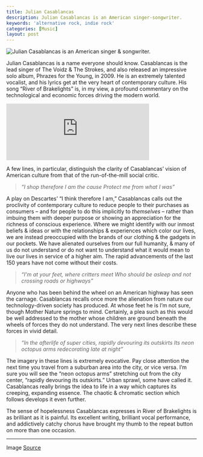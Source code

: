 ```yaml
---
title: Julian Casablancas
description: Julian Casablancas is an American singer-songwriter.
keywords: 'alternative rock, indie rock'
categories: [Music]
layout: post
---
```


![Julian Casablancas is an American singer & songwriter.][1]

Julian Casablancas is a name everyone should know. Casablancas is the lead singer of The Voidz & The Strokes, and also released an impressive solo album, Phrazes for the Young, in 2009. He is an extremely talented vocalist, and his lyrics get at the very heart of contemporary culture. His song “River of Brakelights” is, in my view, a profound commentary on the technological and economic forces driving the modern world.

<iframe width="75%" src="https://www.youtube.com/embed/DaaKsg6n8Sg" frameborder="0"
allow="accelerometer; autoplay; encrypted-media; gyroscope; picture-in-picture" allowfullscreen></iframe>

A few lines, in particular, distinguish the clarity of Casablancas’ vision of American culture from that of the run-of-the-mill social critic.

> *“I shop therefore I am the cause*
> *Protect me from what I was”*

A play on Descartes’ “I think therefore I am,” Casablancas calls out the proclivity of contemporary culture to reduce people to their purchases as consumers – and for people to do this implicitly to <i>themselves</i> – rather than imbuing them with deeper purpose or showing an appreciation for the richness of conscious experience. Where we might identify with our inmost beliefs & ideas or with the relationships & experiences which color our lives, we are instead preoccupied with the brands of our clothing & the gadgets in our pockets. We have alienated ourselves from our full humanity, & many of us do not understand or do not want to understand what it would mean to live our lives in service of a higher aim. The rapid advancements of the last 150 years have not come without their costs.

> *“I'm at your feet, where critters meet*
> *Who should be asleep and not crossing roads or highways”*

Anyone who has been behind the wheel on an American highway has seen the carnage. Casablancas recalls once more the alienation from nature our technology-driven society has produced. At whose feet he is I’m not sure, though Mother Nature springs to mind. Certainly, a plea such as this would be well addressed to the mother whose children are ground beneath the wheels of forces they do not understand. The very next lines describe these forces in vivid detail.

> *“In the afterlife of super cities, rapidly devouring its outskirts*
> *Its neon octopus arms redecorating late at night”*

The imagery in these lines is extremely evocative. Pay close attention the next time you travel from a suburban area into the city, or vice versa. I’m sure you will see the “neon octopus arms” stretching out from the city center, “rapidly devouring its outskirts.” Urban sprawl, some have called it. Casablancas really brings the idea to life in a way which captures its creeping, expanding essence. The chaotic & chromatic section which follows develops it even further.

The sense of hopelessness Casablancas expresses in River of Brakelights is as brilliant as it is painful. Its excellent writing, brilliant vocal performance, and addictively catchy chorus have brought my thumb to the repeat button on more than one occasion.

---

Image [Source](https://www.discogs.com/artist/430106-Julian-Casablancas)

[1]: https://firebasestorage.googleapis.com/v0/b/perceptua-b6ea3.appspot.com/o/public%2Fcasablancas.jfif?alt=media&token=cabe6894-6f84-4402-ad9c-deba357d66ea



